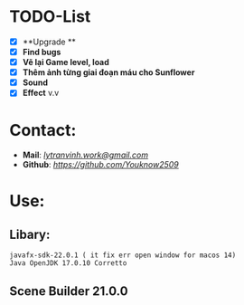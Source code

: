 
# TODO-List
- [x] **Upgrade **
- [x] **Find bugs**
- [x] **Vẽ lại Game level, load**
- [x] **Thêm ảnh từng giai đoạn máu cho Sunflower**
- [x] **Sound**
- [x] **Effect**
v.v

# Contact:
- **Mail**: *lytranvinh.work@gmail.com*
- **Github**: *https://github.com/Youknow2509*

# Use:
## Libary:
    javafx-sdk-22.0.1 ( it fix err open window for macos 14) 
    Java OpenJDK 17.0.10 Corretto
## Scene Builder 21.0.0


